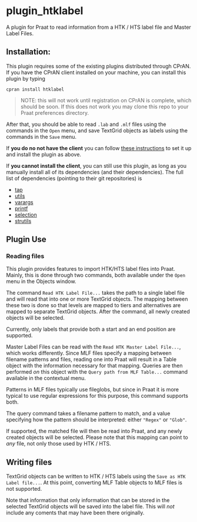 # plugin_htklabel

A plugin for Praat to read information from a HTK / HTS label file and
Master Label Files.

## Installation:

This plugin requires some of the existing plugins distributed through CPrAN.
If you have the CPrAN client installed on your machine, you can install this
plugin by typing

    cpran install htklabel

> NOTE: this will not work until registration on CPrAN is complete, which
> should be soon. If this does not work you may clone this repo to your Praat
> preferences directory.

After that, you should be able to read `.lab` and `.mlf` files using the
commands in the `Open` menu, and save TextGrid objects as labels using the
commands in the `Save` menu.

If **you do no not have the client** you can follow [these instructions][1]
to set it up and install the plugin as above.

If **you cannot install the client**, you can still use this plugin, as long
as you manually install all of its dependencies (and their dependencies).
The full list of dependencies (pointing to their git repositories) is

* [tap](https://gitlab.com/cpran/plugin_tap)
* [utils](https://gitlab.com/cpran/plugin_utils)
* [varargs](https://gitlab.com/cpran/plugin_varargs)
* [printf](https://gitlab.com/cpran/plugin_printf)
* [selection](https://gitlab.com/cpran/plugin_selection)
* [strutils](https://gitlab.com/cpran/plugin_strutils)

[1]: http://cpran.net/clients/cpran/#installation

## Plugin Use

### Reading files

This plugin provides features to import HTK/HTS label files into Praat. Mainly,
this is done through two commands, both available under the `Open` menu in the
Objects window.

The command `Read HTK Label File...` takes the path to a single label file and
will read that into one or more TextGrid objects. The mapping between these two
is done so that levels are mapped to tiers and alternatives are mapped to
separate TextGrid objects. After the command, all newly created objects will be
selected.

Currently, only labels that provide both a start and an end position are
supported.

Master Label Files can be read with the `Read HTK Master Label File...`, which
works differently. Since MLF files specify a mapping between filename patterns
and files, reading one into Praat will result in a Table object with the
information necessary for that mapping. Queries are then performed _on_ this
object with the `Query path from MLF Table...` command available in the
contextual menu.

Patterns in MLF files typically use fileglobs, but since in Praat it is more
typical to use regular expressions for this purpose, this command supports both.

The query command takes a filename pattern to match, and a value specifying
how the pattern should be interpreted: either `"Regex"` or `"Glob"`.

If supported, the matched file will then be read into Praat, and any newly
created objects will be selected. Please note that this mapping can point to
_any_ file, not only those used by HTK / HTS.

## Writing files

TextGrid objects can be written to HTK / HTS labels using the
`Save as HTK Label file...`. At this point, converting MLF Table objects to MLF
files is not supported.

Note that information that only information that can be stored in the selected
TextGrid objects will be saved into the label file. This will _not_ include any
coments that may have been there originally.
